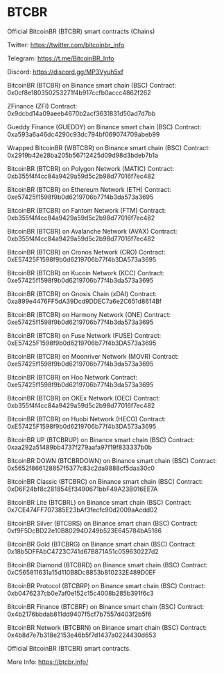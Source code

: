 # BTCBR
Official BitcoinBR (BTCBR) smart contracts (Chains)

Twitter: https://twitter.com/bitcoinbr_info

Telegram: https://t.me/BitcoinBR_Info

Discord: https://discord.gg/MP3Vyuh5xf


BitcoinBR (BTCBR) on Binance smart chain (BSC)
Contract: 0x0cf8e180350253271f4b917ccfb0accc4862f262

ZFinance (ZFI)
Contract: 0x9dcbd14a09aeeb4670b2acf3631831d50ad7d7bb

Gueddy Finance (GUEDDY) on Binance smart chain (BSC)
Contract: 0xa593a6a46dc4290c93dc794bf069074709abeb99

Wrapped BitcoinBR (WBTCBR) on Binance smart chain (BSC)
Contract: 0x2919b42e28ba205b56712425d09d98d3bdeb7b1a

BitcoinBR (BTCBR) on Polygon Network (MATIC)
Contract: 0xb355f4f4cc84a9429a59d5c2b98d77016f7ec482

BitcoinBR (BTCBR) on Ethereum Network (ETH)
Contract: 0xe57425f1598f9b0d6219706b77f4b3da573a3695

BitcoinBR (BTCBR) on Fantom Network (FTM)
Contract: 0xb355f4f4cc84a9429a59d5c2b98d77016f7ec482

BitcoinBR (BTCBR) on Avalanche Network (AVAX)
Contract: 0xb355f4f4cc84a9429a59d5c2b98d77016f7ec482

BitcoinBR (BTCBR) on Cronos Network (CRO)
Contract: 0xE57425F1598f9b0d6219706b77f4b3DA573a3695

BitcoinBR (BTCBR) on Kucoin Network (KCC)
Contract: 0xe57425f1598f9b0d6219706b77f4b3da573a3695

BitcoinBR (BTCBR) on Gnosis Chain (xDAI)
Contract: 0xa899e4476FF5dA39Dcd9DDEC7a6e2C651d8614Bf

BitcoinBR (BTCBR) on Harmony Network (ONE)
Contract: 0xe57425f1598f9b0d6219706b77f4b3da573a3695

BitcoinBR (BTCBR) on Fuse Network (FUSE)
Contract: 0xE57425F1598f9b0d6219706b77f4b3DA573a3695

BitcoinBR (BTCBR) on Moonriver Network (MOVR)
Contract: 0xe57425f1598f9b0d6219706b77f4b3da573a3695

BitcoinBR (BTCBR) on Hoo Network
Contract: 0xe57425f1598f9b0d6219706b77f4b3da573a3695

BitcoinBR (BTCBR) on OKEx Network (OEC)
Contract: 0xb355f4f4cc84a9429a59d5c2b98d77016f7ec482

BitcoinBR (BTCBR) on Huobi Network (HECO)
Contract: 0xE57425F1598f9b0d6219706b77f4b3DA573a3695

BitcoinBR UP (BTCBRUP) on Binance smart chain (BSC)
Contract: 0xaa292a51489bb4737f279aafa97f19f833337b0b

BitcoinBR DOWN (BTCBRDOWN) on Binance smart chain (BSC)
Contract: 0x5652f866128857f5377c83c2da9888cf5daa30c0

BitcoinBR Classic (BTCBRC) on Binance smart chain (BSC)
Contract: 0xD6F24bf8c281854Ef3490671bbF49A23B016EE7A

BitcoinBR Lite (BTCBRL) on Binance smart chain (BSC)
Contract: 0x7CE474FF707385E23bAf3fecfc90d2009aAcdd02

BitcoinBR Silver (BTCBRS) on Binance smart chain (BSC)
Contract: 0xf9F5DcBD22e10B80294D249b523E645784bA5186

BitcoinBR Gold (BTCBRG) on Binance smart chain (BSC)
Contract: 0x18b5DFFAbC4723C741d67B871A51c059630227d2

BitcoinBR Diamond (BTCBRD) on Binance smart chain (BSC)
Contract: 0xC565811631a15d110B8Dc8853b810232E489D0EF

BitcoinBR Protocol (BTCBRP) on Binance smart chain (BSC)
Contract: 0xb0476237cb0e7af0e152c15c4008b285b391f6c3

BitcoinBR Finance (BTCBRF) on Binance smart chain (BSC)
Contract: 0x4b2176bbdab811dd9407f5cf7b7557d403f2b5f6

BitcoinBR Network (BTCBRN) on Binance smart chain (BSC)
Contract: 0x4b8d7e7b318e2153e46b5f7d1437a0224430d653

Official BitcoinBR (BTCBR) smart contracts.

More Info: https://btcbr.info/
